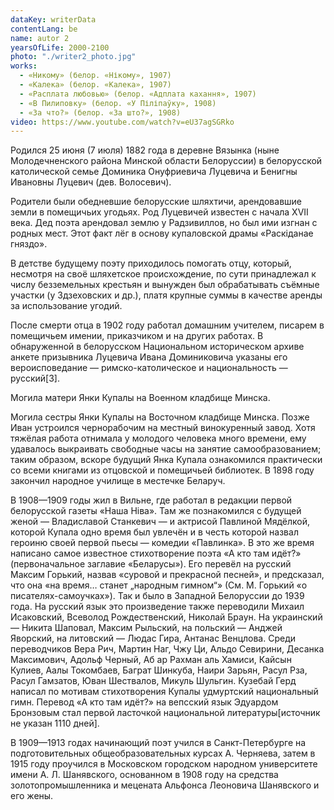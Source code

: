 ```yaml
---
dataKey: writerData
contentLang: be
name: autor 2
yearsOfLife: 2000-2100
photo: "./writer2_photo.jpg"
works:
  - «Никому» (белор. «Нікому», 1907)
  - «Калека» (белор. «Калека», 1907)
  - «Расплата любовью» (белор. «Адплата кахання», 1907)
  - «В Пилиповку» (белор. «У Піліпаўку», 1908)
  - «За что?» (белор. «За што?», 1908)
video: https://www.youtube.com/watch?v=eU37agSGRko
---
```


Родился 25 июня (7 июля) 1882 года в деревне Вязынка (ныне Молодечненского района Минской области Белоруссии) в белорусской католической семье Доминика Онуфриевича Луцевича и Бенигны Ивановны Луцевич (дев. Волосевич).

Родители были обедневшие белорусские шляхтичи, арендовавшие земли в помещичьих угодьях. Род Луцевичей известен с начала XVII века. Дед поэта арендовал землю у Радзивиллов, но был ими изгнан с родных мест. Этот факт лёг в основу купаловской драмы «Раскіданае гняздо».

В детстве будущему поэту приходилось помогать отцу, который, несмотря на своё шляхетское происхождение, по сути принадлежал к числу безземельных крестьян и вынужден был обрабатывать съёмные участки (у Здзеховских и др.), платя крупные суммы в качестве аренды за использование угодий.

После смерти отца в 1902 году работал домашним учителем, писарем в помещичьем имении, приказчиком и на других работах. В обнаруженной в белорусском Национальном историческом архиве анкете призывника Луцевича Ивана Доминиковича указаны его вероисповедание — римско-католическое и национальность — русский[3].

Могила матери Янки Купалы на Военном кладбище Минска.

Могила сестры Янки Купалы на Восточном кладбище Минска.
Позже Иван устроился чернорабочим на местный винокуренный завод. Хотя тяжёлая работа отнимала у молодого человека много времени, ему удавалось выкраивать свободные часы на занятие самообразованием; таким образом, вскоре будущий Янка Купала ознакомился практически со всеми книгами из отцовской и помещичьей библиотек. В 1898 году закончил народное училище в местечке Беларуч.

В 1908—1909 годы жил в Вильне, где работал в редакции первой белорусской газеты «Наша Ніва». Там же познакомился с будущей женой — Владиславой Станкевич — и актрисой Павлиной Мядёлкой, которой Купала одно время был увлечён и в честь которой назвал героиню своей первой пьесы — комедии «Павлинка». В это же время написано самое известное стихотворение поэта «А кто там идёт?» (первоначальное заглавие «Беларусы»). Его перевёл на русский Максим Горький, назвав «суровой и прекрасной песней», и предсказал, что она «на время… станет „народным гимном“» (См. М. Горький «о писателях-самоучках»). Так и было в Западной Белоруссии до 1939 года. На русский язык это произведение также переводили Михаил Исаковский, Всеволод Рождественский, Николай Браун. На украинский — Никита Шаповал, Максим Рыльский, на польский — Анджей Яворский, на литовский — Людас Гира, Антанас Венцлова. Среди переводчиков Вера Рич, Мартин Наг, Чжу Ци, Альдо Севирини, Десанка Максимович, Адольф Черный, Аб ар Рахман аль Хамиси, Кайсын Кулиев, Аалы Токомбаев, Баграт Шинкуба, Наири Зарьян, Расул Рза, Расул Гамзатов, Юван Шествалов, Микуль Шульгин. Кузебай Герд написал по мотивам стихотворения Купалы удмуртский национальный гимн. Перевод «А кто там идёт?» на вепсский язык Эдуардом Бронзовым стал первой ласточкой национальной литературы[источник не указан 1110 дней].

В 1909—1913 годах начинающий поэт учился в Санкт-Петербурге на подготовительных общеобразовательных курсах А. Черняева, затем в 1915 году проучился в Московском городском народном университете имени А. Л. Шанявского, основанном в 1908 году на средства золотопромышленника и мецената Альфонса Леоновича Шанявского и его жены.
